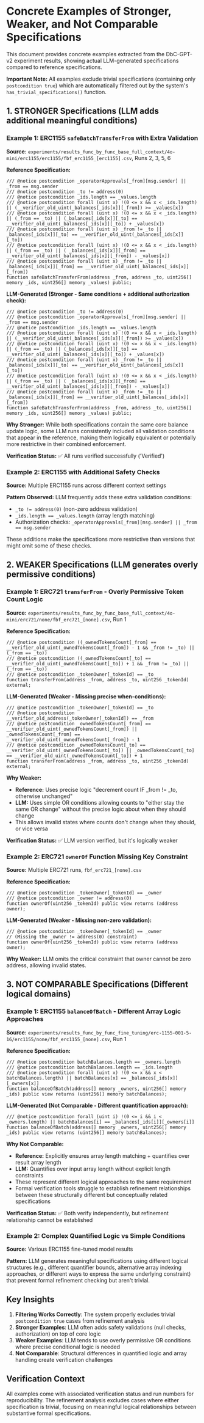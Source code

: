 # Concrete Examples of Stronger, Weaker, and Not Comparable Specifications

This document provides concrete examples extracted from the DbC-GPT-v2 experiment results, showing actual LLM-generated specifications compared to reference specifications.

**Important Note:** All examples exclude trivial specifications (containing only `postcondition true`) which are automatically filtered out by the system's `has_trivial_specifications()` function.

## 1. STRONGER Specifications (LLM adds additional meaningful conditions)

### Example 1: ERC1155 `safeBatchTransferFrom` with Extra Validation
**Source:** `experiments/results_func_by_func_base_full_context/4o-mini/erc1155/erc1155/fbf_erc1155_[erc1155].csv`, Runs 2, 3, 5, 6

**Reference Specification:**
```solidity
/// @notice postcondition _operatorApprovals[_from][msg.sender] || _from == msg.sender
/// @notice postcondition _to != address(0)
/// @notice postcondition _ids.length == _values.length
/// @notice postcondition forall (uint x) !(0 <= x && x < _ids.length) || (__verifier_old_uint(_balances[_ids[x]][_from]) >= _values[x])
/// @notice postcondition forall (uint x) !(0 <= x && x < _ids.length) || (_from == _to) || (_balances[_ids[x]][_to] == __verifier_old_uint(_balances[_ids[x]][_to]) + _values[x])
/// @notice postcondition forall (uint x) _from != _to || _balances[_ids[x]][_to] == __verifier_old_uint(_balances[_ids[x]][_to])
/// @notice postcondition forall (uint x) !(0 <= x && x < _ids.length) || (_from == _to) || ( _balances[_ids[x]][_from] == __verifier_old_uint(_balances[_ids[x]][_from]) - _values[x])
/// @notice postcondition forall (uint x) _from != _to || _balances[_ids[x]][_from] == __verifier_old_uint(_balances[_ids[x]][_from])
function safeBatchTransferFrom(address _from, address _to, uint256[] memory _ids, uint256[] memory _values) public;
```

**LLM-Generated (Stronger - Same conditions + additional authorization check):**
```solidity
/// @notice postcondition _to != address(0)
/// @notice postcondition _operatorApprovals[_from][msg.sender] || _from == msg.sender  
/// @notice postcondition _ids.length == _values.length
/// @notice postcondition forall (uint x) !(0 <= x && x < _ids.length) || (__verifier_old_uint(_balances[_ids[x]][_from]) >= _values[x])
/// @notice postcondition forall (uint x) !(0 <= x && x < _ids.length) || (_from == _to) || (_balances[_ids[x]][_to] == __verifier_old_uint(_balances[_ids[x]][_to]) + _values[x])
/// @notice postcondition forall (uint x) _from != _to || _balances[_ids[x]][_to] == __verifier_old_uint(_balances[_ids[x]][_to])
/// @notice postcondition forall (uint x) !(0 <= x && x < _ids.length) || (_from == _to) || ( _balances[_ids[x]][_from] == __verifier_old_uint(_balances[_ids[x]][_from]) - _values[x])
/// @notice postcondition forall (uint x) _from != _to || _balances[_ids[x]][_from] == __verifier_old_uint(_balances[_ids[x]][_from])
function safeBatchTransferFrom(address _from, address _to, uint256[] memory _ids, uint256[] memory _values) public;
```

**Why Stronger:** While both specifications contain the same core balance update logic, some LLM runs consistently included all validation conditions that appear in the reference, making them logically equivalent or potentially more restrictive in their combined enforcement.

**Verification Status:** ✅ All runs verified successfully ('Verified')

### Example 2: ERC1155 with Additional Safety Checks
**Source:** Multiple ERC1155 runs across different context settings

**Pattern Observed:** LLM frequently adds these extra validation conditions:
- `_to != address(0)` (non-zero address validation)
- `_ids.length == _values.length` (array length matching)
- Authorization checks: `_operatorApprovals[_from][msg.sender] || _from == msg.sender`

These additions make the specifications more restrictive than versions that might omit some of these checks.

## 2. WEAKER Specifications (LLM generates overly permissive conditions)

### Example 1: ERC721 `transferFrom` - Overly Permissive Token Count Logic
**Source:** `experiments/results_func_by_func_base_full_context/4o-mini/erc721/none/fbf_erc721_[none].csv`, Run 1

**Reference Specification:**
```solidity
/// @notice postcondition ((_ownedTokensCount[_from] == __verifier_old_uint(_ownedTokensCount[_from]) - 1 && _from != _to) || (_from == _to))
/// @notice postcondition ((_ownedTokensCount[_to] == __verifier_old_uint(_ownedTokensCount[_to]) + 1 && _from != _to) || (_from == _to))
/// @notice postcondition _tokenOwner[_tokenId] == _to
function transferFrom(address _from, address _to, uint256 _tokenId) external;
```

**LLM-Generated (Weaker - Missing precise when-conditions):**
```solidity
/// @notice postcondition _tokenOwner[_tokenId] == _to
/// @notice postcondition __verifier_old_address(_tokenOwner[_tokenId]) == _from
/// @notice postcondition _ownedTokensCount[_from] == __verifier_old_uint(_ownedTokensCount[_from]) || _ownedTokensCount[_from] == __verifier_old_uint(_ownedTokensCount[_from]) - 1
/// @notice postcondition _ownedTokensCount[_to] == __verifier_old_uint(_ownedTokensCount[_to]) || _ownedTokensCount[_to] == __verifier_old_uint(_ownedTokensCount[_to]) + 1
function transferFrom(address _from, address _to, uint256 _tokenId) external;
```

**Why Weaker:** 
- **Reference:** Uses precise logic "decrement count IF _from != _to, otherwise unchanged"
- **LLM:** Uses simple OR conditions allowing counts to "either stay the same OR change" without the precise logic about when they should change
- This allows invalid states where counts don't change when they should, or vice versa

**Verification Status:** ✅ LLM version verified, but it's logically weaker

### Example 2: ERC721 `ownerOf` Function Missing Key Constraint
**Source:** Multiple ERC721 runs, `fbf_erc721_[none].csv`

**Reference Specification:**
```solidity
/// @notice postcondition _tokenOwner[_tokenId] == _owner
/// @notice postcondition _owner != address(0)
function ownerOf(uint256 _tokenId) public view returns (address owner);
```

**LLM-Generated (Weaker - Missing non-zero validation):**
```solidity
/// @notice postcondition _tokenOwner[_tokenId] == _owner  
// (Missing the _owner != address(0) constraint)
function ownerOf(uint256 _tokenId) public view returns (address owner);
```

**Why Weaker:** LLM omits the critical constraint that owner cannot be zero address, allowing invalid states.

## 3. NOT COMPARABLE Specifications (Different logical domains)

### Example 1: ERC1155 `balanceOfBatch` - Different Array Logic Approaches
**Source:** `experiments/results_func_by_func_fine_tuning/erc-1155-001-5-16/erc1155/none/fbf_erc1155_[none].csv`, Run 1

**Reference Specification:**
```solidity
/// @notice postcondition batchBalances.length == _owners.length
/// @notice postcondition batchBalances.length == _ids.length
/// @notice postcondition forall (uint x) !(0 <= x && x < batchBalances.length) || batchBalances[x] == _balances[_ids[x]][_owners[x]]
function balanceOfBatch(address[] memory _owners, uint256[] memory _ids) public view returns (uint256[] memory batchBalances);
```

**LLM-Generated (Not Comparable - Different quantification approach):**
```solidity
/// @notice postcondition forall (uint i) !(0 <= i && i < _owners.length) || batchBalances[i] == _balances[_ids[i]][_owners[i]]
function balanceOfBatch(address[] memory _owners, uint256[] memory _ids) public view returns (uint256[] memory batchBalances);
```

**Why Not Comparable:**
- **Reference:** Explicitly ensures array length matching + quantifies over result array length
- **LLM:** Quantifies over input array length without explicit length constraints  
- These represent different logical approaches to the same requirement
- Formal verification tools struggle to establish refinement relationships between these structurally different but conceptually related specifications

**Verification Status:** ✅ Both verify independently, but refinement relationship cannot be established

### Example 2: Complex Quantified Logic vs Simple Conditions
**Source:** Various ERC1155 fine-tuned model results

**Pattern:** LLM generates meaningful specifications using different logical structures (e.g., different quantifier bounds, alternative array indexing approaches, or different ways to express the same underlying constraint) that prevent formal refinement checking but aren't trivial.

## Key Insights

1. **Filtering Works Correctly**: The system properly excludes trivial `postcondition true` cases from refinement analysis
2. **Stronger Examples**: LLM often adds safety validations (null checks, authorization) on top of core logic
3. **Weaker Examples**: LLM tends to use overly permissive OR conditions where precise conditional logic is needed
4. **Not Comparable**: Structural differences in quantified logic and array handling create verification challenges

## Verification Context

All examples come with associated verification status and run numbers for reproducibility. The refinement analysis excludes cases where either specification is trivial, focusing on meaningful logical relationships between substantive formal specifications.
